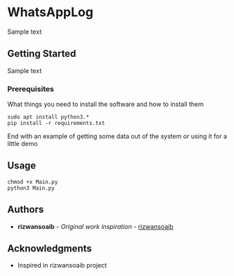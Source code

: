 # WhatsAppLog

Sample text

## Getting Started
Sample text
### Prerequisites

What things you need to install the software and how to install them

```
sudo apt install python3.*
pip install -r requirements.txt
```

End with an example of getting some data out of the system or using it for a little demo

## Usage
```
chmod +x Main.py
python3 Main.py
```


## Authors

* **rizwansoaib** - *Original work inspiration* - [rizwansoaib](https://github.com/rizwansoaib)

## Acknowledgments
* Inspired in rizwansoaib project

